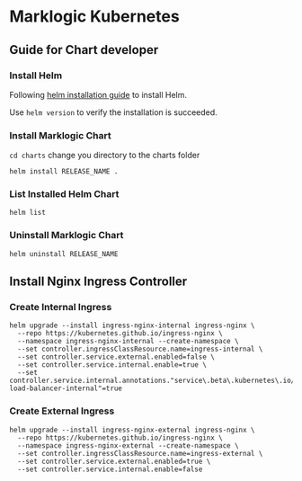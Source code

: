 # Marklogic Kubernetes

## Guide for Chart developer
### Install Helm

Following [helm installation guide](https://helm.sh/docs/intro/install/) to install Helm.

Use `helm version` to verify the installation is succeeded.

### Install Marklogic Chart

`cd charts` change you directory to the charts folder

```
helm install RELEASE_NAME .
```

### List Installed Helm Chart
```
helm list
```

### Uninstall Marklogic Chart

```
helm uninstall RELEASE_NAME
```


## Install Nginx Ingress Controller

### Create Internal Ingress

```
helm upgrade --install ingress-nginx-internal ingress-nginx \
  --repo https://kubernetes.github.io/ingress-nginx \
  --namespace ingress-nginx-internal --create-namespace \
  --set controller.ingressClassResource.name=ingress-internal \
  --set controller.service.external.enabled=false \
  --set controller.service.internal.enable=true \
  --set controller.service.internal.annotations."service\.beta\.kubernetes\.io/aws-load-balancer-internal"=true
```

### Create External Ingress
```
helm upgrade --install ingress-nginx-external ingress-nginx \
  --repo https://kubernetes.github.io/ingress-nginx \
  --namespace ingress-nginx-external --create-namespace \
  --set controller.ingressClassResource.name=ingress-external \
  --set controller.service.external.enabled=true \
  --set controller.service.internal.enable=false
```